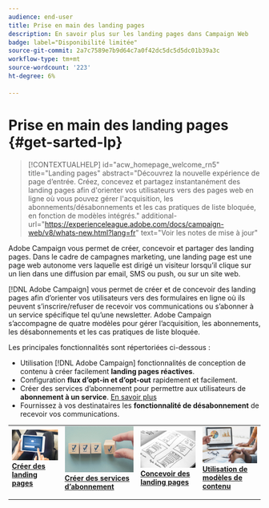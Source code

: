 ```yaml
---
audience: end-user
title: Prise en main des landing pages
description: En savoir plus sur les landing pages dans Campaign Web
badge: label="Disponibilité limitée"
source-git-commit: 2a7c7589e7b9d64c7a0f42dc5dc5d5dc01b39a3c
workflow-type: tm+mt
source-wordcount: '223'
ht-degree: 6%

---
```


# Prise en main des landing pages {#get-sarted-lp}

>[!CONTEXTUALHELP]
>id="acw_homepage_welcome_rn5"
>title="Landing pages"
>abstract="Découvrez la nouvelle expérience de page d’entrée. Créez, concevez et partagez instantanément des landing pages afin d&#39;orienter vos utilisateurs vers des pages web en ligne où vous pouvez gérer l&#39;acquisition, les abonnements/désabonnements et les cas pratiques de liste bloquée, en fonction de modèles intégrés."
>additional-url="https://experienceleague.adobe.com/docs/campaign-web/v8/whats-new.html?lang=fr" text="Voir les notes de mise à jour"

Adobe Campaign vous permet de créer, concevoir et partager des landing pages. Dans le cadre de campagnes marketing, une landing page est une page web autonome vers laquelle est dirigé un visiteur lorsqu’il clique sur un lien dans une diffusion par email, SMS ou push, ou sur un site web.

[!DNL Adobe Campaign] vous permet de créer et de concevoir des landing pages afin d’orienter vos utilisateurs vers des formulaires en ligne où ils peuvent s’inscrire/refuser de recevoir vos communications ou s’abonner à un service spécifique tel qu’une newsletter. Adobe Campaign s’accompagne de quatre modèles pour gérer l’acquisition, les abonnements, les désabonnements et les cas pratiques de liste bloquée.

Les principales fonctionnalités sont répertoriées ci-dessous :

* Utilisation [!DNL Adobe Campaign] fonctionnalités de conception de contenu à créer facilement **landing pages réactives**.
* Configuration **flux d’opt-in et d’opt-out** rapidement et facilement.
* Créer des services d’abonnement pour permettre aux utilisateurs de **abonnement à un service**. [En savoir plus](../audience/manage-services.md)
* Fournissez à vos destinataires les **fonctionnalité de désabonnement** de recevoir vos communications.
  <!--Send a **confirmation email** upon opt-in or opt-out.-->

<table style="table-layout:fixed"><tr style="border: 0;">
<td>
<a href="create-lp.md">
<img alt="Lead" src="../assets/do-not-localize/lp-subscription.jpeg">
</a>
<div><a href="create-lp.md"><strong>Créer des landing pages</strong>
</div>
<p>
</td>
<td>
<a href="../audience/manage-services.md">
<img alt="Peu fréquent" src="../assets/do-not-localize/lp-list.jpg">
</a>
<div>
<a href="../audience/manage-services.md"><strong>Créer des services d’abonnement</strong></a>
</div>
<p></td>
<td>
<a href="lp-content.md">
<img alt="Validation" src="../assets/do-not-localize/lp-design.jpg">
</a>
<div>
<a href="lp-content.md"><strong>Concevoir des landing pages</strong></a>
</div>
<p>
</td>
<td>
<a href="lp-templates.md">
<img alt="Validation" src="../assets/do-not-localize/lp-reporting.jpg">
</a>
<div>
<a href="lp-templates.md"><strong>Utilisation de modèles de contenu</strong></a>
</div>
<p>
</td>
</tr></table>
